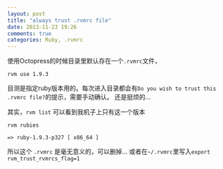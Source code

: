 ```yaml
---
layout: post
title: "always trust .rvmrc file"
date: 2013-11-23 19:26
comments: true
categories: Ruby, .rvmrc
---
```


使用Octopress的时候目录里默认存在一个`.rvmrc`文件，
```
rvm use 1.9.3
```
目测是指定ruby版本用的。每次进入目录都会有`Do you wish to trust this .rvmrc file?`的提示，需要手动确认。
还是挺烦的...

其实，`rvm list` 可以看到我机子上只有这一个版本
```
rvm rubies

=> ruby-1.9.3-p327 [ x86_64 ]
```

所以这个 `.rvmrc` 是毫无意义的，可以删掉...
或者在`~/.rvmrc`里写入`export rvm_trust_rvmrcs_flag=1`
